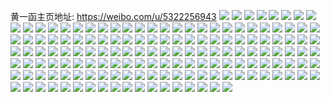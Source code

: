 黄一函主页地址: https://weibo.com/u/5322256943 
![](https://wx4.sinaimg.cn/mw2000/005ObE9Vly1h8ea6pysinj33402c0u11.jpg) 
![](https://wx4.sinaimg.cn/mw2000/005ObE9Vly1h8ea6njpgxj32cg2c0hdt.jpg) 
![](https://wx4.sinaimg.cn/mw2000/005ObE9Vly1h85xdkcjocj320a21qqqu.jpg) 
![](https://wx4.sinaimg.cn/mw2000/005ObE9Vly1h85xdpwjm5j32b337j4qq.jpg) 
![](https://wx4.sinaimg.cn/mw2000/005ObE9Vly1h85xdvgyjqj31z82whx6p.jpg) 
![](https://wx4.sinaimg.cn/mw2000/005ObE9Vly1h85xe34eolj32c035lhdt.jpg) 
![](https://wx4.sinaimg.cn/mw2000/005ObE9Vly1h85xfinsq3j30u01107l8.jpg) 
![](https://wx4.sinaimg.cn/mw2000/005ObE9Vly1h6mpad836fj31xc2wyb29.jpg) 
![](https://wx4.sinaimg.cn/mw2000/005ObE9Vly1h6mpabg675j32262bl7wi.jpg) 
![](https://wx4.sinaimg.cn/mw2000/005ObE9Vly1h6mpae9c55j31rw2q2tes.jpg) 
![](https://wx4.sinaimg.cn/mw2000/005ObE9Vly1h6mpawj7w0j31tn2l31ky.jpg) 
![](https://wx4.sinaimg.cn/mw2000/005ObE9Vly1h6mpb6rua2j321p31zwpv.jpg) 
![](https://wx4.sinaimg.cn/mw2000/005ObE9Vly1h6mpbgjl7nj32012rx7fk.jpg) 
![](https://wx4.sinaimg.cn/mw2000/005ObE9Vly1h6jslfqw0ij32c02uoalv.jpg) 
![](https://wx4.sinaimg.cn/mw2000/005ObE9Vly1h6465aap92j32282tp1ky.jpg) 
![](https://wx4.sinaimg.cn/mw2000/005ObE9Vly1h6465b2vz9j3296326hdt.jpg) 
![](https://wx4.sinaimg.cn/mw2000/005ObE9Vly1h6465eycaej324w2xpb2b.jpg) 
![](https://wx4.sinaimg.cn/mw2000/005ObE9Vly1h64659dluqj32c02os4qq.jpg) 
![](https://wx4.sinaimg.cn/mw2000/005ObE9Vly1h5bw3j7wjoj30go0m8q6n.jpg) 
![](https://wx4.sinaimg.cn/mw2000/005ObE9Vly1h5bw3jpcyij30go0m8djz.jpg) 
![](https://wx4.sinaimg.cn/mw2000/005ObE9Vly1h5bw3jw5rsj30go0m8whs.jpg) 
![](https://wx4.sinaimg.cn/mw2000/005ObE9Vly1h5bw3k7n08j30go0m8gp2.jpg) 
![](https://wx4.sinaimg.cn/mw2000/005ObE9Vly1h5bw3kiljoj30u019kn82.jpg) 
![](https://wx4.sinaimg.cn/mw2000/005ObE9Vly1h5bw3krqg7j30go0m8juy.jpg) 
![](https://wx4.sinaimg.cn/mw2000/005ObE9Vly1h59y2rkmr1j30u010s10x.jpg) 
![](https://wx4.sinaimg.cn/mw2000/005ObE9Vly1h59y2t6yeyj30u018114u.jpg) 
![](https://wx4.sinaimg.cn/mw2000/005ObE9Vly1h59y2v4cbcj30u0140gum.jpg) 
![](https://wx4.sinaimg.cn/mw2000/005ObE9Vly1h59y2vu05ij30u0140gt4.jpg) 
![](https://wx4.sinaimg.cn/mw2000/005ObE9Vly1h59y2qlaeuj30u0134n5a.jpg) 
![](https://wx4.sinaimg.cn/mw2000/005ObE9Vly1h59y2wiweij30u014pag2.jpg) 
![](https://wx4.sinaimg.cn/mw2000/005ObE9Vly1h57fs7wedyj33402c0qv6.jpg) 
![](https://wx4.sinaimg.cn/mw2000/005ObE9Vly1h4xjtpcyb6j323h1bmhdt.jpg) 
![](https://wx4.sinaimg.cn/mw2000/005ObE9Vly1h4tyirxe9oj30u00y8agu.jpg) 
![](https://wx4.sinaimg.cn/mw2000/005ObE9Vly1h4tyj28mx0j30u018ogwu.jpg) 
![](https://wx4.sinaimg.cn/mw2000/005ObE9Vly1h4tyinxjc1j30qq0on77a.jpg) 
![](https://wx4.sinaimg.cn/mw2000/005ObE9Vly1h4tyj4i0b7j30n00ct0u2.jpg) 
![](https://wx4.sinaimg.cn/mw2000/005ObE9Vly1h4tyiws94pj30u015uqf2.jpg) 
![](https://wx4.sinaimg.cn/mw2000/005ObE9Vly1h4tyj8g5joj30u0140aiu.jpg) 
![](https://wx4.sinaimg.cn/mw2000/005ObE9Vly1h4nybd9f8gj30u00k0q5d.jpg) 
![](https://wx4.sinaimg.cn/mw2000/005ObE9Vly1h4nybiaoaij30u00k0go0.jpg) 
![](https://wx4.sinaimg.cn/mw2000/005ObE9Vly1h4nybiqygqj30sj0jm0vi.jpg) 
![](https://wx4.sinaimg.cn/mw2000/005ObE9Vly1h4nz1dql5pj30u00k0mzw.jpg) 
![](https://wx4.sinaimg.cn/mw2000/005ObE9Vly1h4nybcoikzj30s00rk41w.jpg) 
![](https://wx4.sinaimg.cn/mw2000/005ObE9Vly1h4nz1ehf9fj30ws0u0n44.jpg) 
![](https://wx4.sinaimg.cn/mw2000/005ObE9Vly1h4nz3fu0u8j30u00k00u2.jpg) 
![](https://wx4.sinaimg.cn/mw2000/005ObE9Vly1h4nz3gahk0j30u00k0acg.jpg) 
![](https://wx4.sinaimg.cn/mw2000/005ObE9Vly1h4nz3p8vpfj30u00k00ur.jpg) 
![](https://wx4.sinaimg.cn/mw2000/005ObE9Vly1h4cq555am6j314s0sm18f.jpg) 
![](https://wx4.sinaimg.cn/mw2000/005ObE9Vly1h4bkrjvbw9j328032a4qt.jpg) 
![](https://wx4.sinaimg.cn/mw2000/005ObE9Vly1h4bkro2wxfj320z2tru10.jpg) 
![](https://wx4.sinaimg.cn/mw2000/005ObE9Vly1h4bkrsy7wpj32802yokjo.jpg) 
![](https://wx4.sinaimg.cn/mw2000/005ObE9Vly1h4bksh44fdj32c02c0u0y.jpg) 
![](https://wx4.sinaimg.cn/mw2000/005ObE9Vly1h4bksikydaj32c02c0u0y.jpg) 
![](https://wx4.sinaimg.cn/mw2000/005ObE9Vly1h468abk9s2j30u00xg7cb.jpg) 
![](https://wx4.sinaimg.cn/mw2000/005ObE9Vly1h42a8eelqoj30n01dsgsm.jpg) 
![](https://wx4.sinaimg.cn/mw2000/005ObE9Vly1h42a8duru5j30uk2kuqas.jpg) 
![](https://wx4.sinaimg.cn/mw2000/005ObE9Vly1h42a8ewc1wj30uk47nanq.jpg) 
![](https://wx4.sinaimg.cn/mw2000/005ObE9Vly1h3tjcwjbg5j324f2dqkjl.jpg) 
![](https://wx4.sinaimg.cn/mw2000/005ObE9Vgy1h3cp3ypuvbj33402c0x6q.jpg) 
![](https://wx4.sinaimg.cn/mw2000/005ObE9Vgy1h3b3zxxmfgj31400u00wp.jpg) 
![](https://wx4.sinaimg.cn/mw2000/005ObE9Vgy1h3b3zz1lvrj31400u0tef.jpg) 
![](https://wx4.sinaimg.cn/mw2000/005ObE9Vly1h2yx4c1004j33402c0hdt.jpg) 
![](https://wx4.sinaimg.cn/mw2000/005ObE9Vly1h2yx4cu1tdj30sl0tfajl.jpg) 
![](https://wx4.sinaimg.cn/mw2000/005ObE9Vgy1h2qr5b6ifyj320q2l8e83.jpg) 
![](https://wx4.sinaimg.cn/mw2000/005ObE9Vgy1h2qr5frnzcj321z2t8x6q.jpg) 
![](https://wx4.sinaimg.cn/mw2000/005ObE9Vgy1h2qr5lwvkhj32c0340qv7.jpg) 
![](https://wx4.sinaimg.cn/mw2000/005ObE9Vly1h1olicurvsj30u0140wo2.jpg) 
![](https://wx4.sinaimg.cn/mw2000/005ObE9Vly1h1olie8vvsj30u01407e8.jpg) 
![](https://wx4.sinaimg.cn/mw2000/005ObE9Vly1h1olihrwufj30sg0q348c.jpg) 
![](https://wx4.sinaimg.cn/mw2000/005ObE9Vly1h1oliksxk9j30vc0t6drn.jpg) 
![](https://wx4.sinaimg.cn/mw2000/005ObE9Vly1h1olibikydj30u014zdp1.jpg) 
![](https://wx4.sinaimg.cn/mw2000/005ObE9Vly1h1oll3dxllj30u00u00x7.jpg) 
![](https://wx4.sinaimg.cn/mw2000/005ObE9Vly1h0qyq1u2g0j32c0340u0y.jpg) 
![](https://wx4.sinaimg.cn/mw2000/005ObE9Vly1h0qyqdc34cj30le0rv0vd.jpg) 
![](https://wx4.sinaimg.cn/mw2000/005ObE9Vly1h0qyqe20wyj31w02ionpd.jpg) 
![](https://wx4.sinaimg.cn/mw2000/005ObE9Vly1gzm6wfbs7rj30wo0u0qaw.jpg) 
![](https://wx4.sinaimg.cn/mw2000/005ObE9Vly1gzdh0j5zcfj31o01t2hdt.jpg) 
![](https://wx4.sinaimg.cn/mw2000/005ObE9Vly1gz6jz6gw94j30u00utgtg.jpg) 
![](https://wx4.sinaimg.cn/mw2000/005ObE9Vly1gyh2ox2joyj33402c0e83.jpg) 
![](https://wx4.sinaimg.cn/mw2000/005ObE9Vly1gyh2oy4rcbj33402c0u0y.jpg) 
![](https://wx4.sinaimg.cn/mw2000/005ObE9Vly1gyh2ovbkrvj32c0340e82.jpg) 
![](https://wx4.sinaimg.cn/mw2000/005ObE9Vly1gyh2p1695ej32c0340b2a.jpg) 
![](https://wx4.sinaimg.cn/mw2000/005ObE9Vly1gxsnndyyqkj30vc13rk59.jpg) 
![](https://wx4.sinaimg.cn/mw2000/005ObE9Vly1gxsnnegwz1j30vc10cwsb.jpg) 
![](https://wx4.sinaimg.cn/mw2000/005ObE9Vly1gxsnnf5tcaj30n01dsjzc.jpg) 
![](https://wx4.sinaimg.cn/mw2000/005ObE9Vly1gxsnndfdhxj32c02iex6q.jpg) 
![](https://wx4.sinaimg.cn/mw2000/005ObE9Vly1gxsnnirvbmj31wp27u1ky.jpg) 
![](https://wx4.sinaimg.cn/mw2000/005ObE9Vly1gxsnoo623dj30tu0v8wpu.jpg) 
![](https://wx4.sinaimg.cn/mw2000/005ObE9Vly1gxsnnfxuvij30vc10ogwk.jpg) 
![](https://wx4.sinaimg.cn/mw2000/005ObE9Vly1gxsnngh4jjj30vc128n7e.jpg) 
![](https://wx4.sinaimg.cn/mw2000/005ObE9Vly1gxsnnheoovj30vc12baq0.jpg) 
![](https://wx4.sinaimg.cn/mw2000/005ObE9Vly1gxr79tw5qfj31060zk78y.jpg) 
![](https://wx4.sinaimg.cn/mw2000/005ObE9Vly1gxo58v5utuj325j2gshdv.jpg) 
![](https://wx4.sinaimg.cn/mw2000/005ObE9Vly1gxo58xv440j32c02c07wi.jpg) 
![](https://wx4.sinaimg.cn/mw2000/005ObE9Vly1gxo594efjgj30ig0gfq61.jpg) 
![](https://wx4.sinaimg.cn/mw2000/005ObE9Vly1gxo5az38waj32c02web2c.jpg) 
![](https://wx4.sinaimg.cn/mw2000/005ObE9Vly1gxo5c14jcoj32c0340npd.jpg) 
![](https://wx4.sinaimg.cn/mw2000/005ObE9Vly1gx4jffljkvj33402c0kjm.jpg) 
![](https://wx4.sinaimg.cn/mw2000/005ObE9Vly1gx0fcram0kj326r2pku10.jpg) 
![](https://wx4.sinaimg.cn/mw2000/005ObE9Vly1gx0fboxf3fj30t014lapw.jpg) 
![](https://wx4.sinaimg.cn/mw2000/005ObE9Vly1gx0fcibuidj33402c0b2g.jpg) 
![](https://wx4.sinaimg.cn/mw2000/005ObE9Vly1gx0fclbboaj30vc15sb1w.jpg) 
![](https://wx4.sinaimg.cn/mw2000/005ObE9Vly1gwykrxf24ej32c03401l0.jpg) 
![](https://wx4.sinaimg.cn/mw2000/005ObE9Vly1gwoxm57ottj30u0140e06.jpg) 
![](https://wx4.sinaimg.cn/mw2000/005ObE9Vly1gwoxh06bxtj32c02x8hdw.jpg) 
![](https://wx4.sinaimg.cn/mw2000/005ObE9Vly1gwlw717qqvj329m2y2e83.jpg) 
![](https://wx4.sinaimg.cn/mw2000/005ObE9Vly1gwlw7j2id3j33402c0x6s.jpg) 
![](https://wx4.sinaimg.cn/mw2000/005ObE9Vly1gwlw7ocoptj33402c0qv6.jpg) 
![](https://wx4.sinaimg.cn/mw2000/005ObE9Vly1gwlw7vfpb4j33402c0hdw.jpg) 
![](https://wx4.sinaimg.cn/mw2000/005ObE9Vly1gwlw76xaznj32662xi4qr.jpg) 
![](https://wx4.sinaimg.cn/mw2000/005ObE9Vly1gwlw80qr1rj33402c0x6q.jpg) 
![](https://wx4.sinaimg.cn/mw2000/005ObE9Vly1gwlw6vlwgej31z0290x6p.jpg) 
![](https://wx4.sinaimg.cn/mw2000/005ObE9Vly1gwlw82tn8lj30sl0u1duw.jpg) 
![](https://wx4.sinaimg.cn/mw2000/005ObE9Vly1gwlw7afirij31j52beqv5.jpg) 
![](https://wx4.sinaimg.cn/mw2000/005ObE9Vly1gw71f11rbej32mu2c04qs.jpg) 
![](https://wx4.sinaimg.cn/mw2000/005ObE9Vly1gw71f1f66kj30i70j8782.jpg) 
![](https://wx4.sinaimg.cn/mw2000/005ObE9Vly1gw71f3rgvfj33402c0hdw.jpg) 
![](https://wx4.sinaimg.cn/mw2000/005ObE9Vly1guxv291sbnj615s15snc202.jpg) 
![](https://wx4.sinaimg.cn/mw2000/005ObE9Vly1guxv27qluqj63402c07wk02.jpg) 
![](https://wx4.sinaimg.cn/mw2000/005ObE9Vly1gtrrar7lntj615s0voaug02.jpg) 
![](https://wx4.sinaimg.cn/mw2000/005ObE9Vly1gtrrb0ly6lj63402cvkjn02.jpg) 
![](https://wx4.sinaimg.cn/mw2000/005ObE9Vly1gtlhvtb0dyj61ds0n0wnh02.jpg) 
![](https://wx4.sinaimg.cn/mw2000/005ObE9Vly1gtavlcxxe4j32c02aykjn.jpg) 
![](https://wx4.sinaimg.cn/mw2000/005ObE9Vly1gt304no1ylj31z21o0u0x.jpg) 
![](https://wx4.sinaimg.cn/mw2000/005ObE9Vly1gt305452wwj31hb1upb29.jpg) 
![](https://wx4.sinaimg.cn/mw2000/005ObE9Vly1gsxojb4ussj31o01tke81.jpg) 
![](https://wx4.sinaimg.cn/mw2000/005ObE9Vly1gsxor9q208j32401z57wi.jpg) 
![](https://wx4.sinaimg.cn/mw2000/005ObE9Vly1gssdetu106j31400u0775.jpg) 
![](https://wx4.sinaimg.cn/mw2000/005ObE9Vly1gslgcna8amj33402c04qr.jpg) 
![](https://wx4.sinaimg.cn/mw2000/005ObE9Vly1gslgcodexjj32c02c04qr.jpg) 
![](https://wx4.sinaimg.cn/mw2000/005ObE9Vly1gslgc65bkvj31zn23l7wi.jpg) 
![](https://wx4.sinaimg.cn/mw2000/005ObE9Vly1gslgcjciy4j325u2lk7wj.jpg) 
![](https://wx4.sinaimg.cn/mw2000/005ObE9Vly1gsex57v6gcj32c02j07wi.jpg) 
![](https://wx4.sinaimg.cn/mw2000/005ObE9Vgy1gs65eilnc0j31mc25sqv6.jpg) 
![](https://wx4.sinaimg.cn/mw2000/005ObE9Vgy1gs65egjs58j30vc0wwk89.jpg) 
![](https://wx4.sinaimg.cn/mw2000/005ObE9Vly1grpzlzg9d7j60vc11wwxm02.jpg) 
![](https://wx4.sinaimg.cn/mw2000/005ObE9Vly1grpzm0hx7ej30sb10xdqa.jpg) 
![](https://wx4.sinaimg.cn/mw2000/005ObE9Vly1gqzk2poh7tj32c0340qv6.jpg) 
![](https://wx4.sinaimg.cn/mw2000/005ObE9Vly1gprwdp9x4zj30vc10bndv.jpg) 
![](https://wx4.sinaimg.cn/mw2000/005ObE9Vly1gprwdoapbwj30vc0vcwqj.jpg) 
![](https://wx4.sinaimg.cn/mw2000/005ObE9Vly1gpi5kq4c43j30vc0zrk9y.jpg) 
![](https://wx4.sinaimg.cn/mw2000/005ObE9Vly1gdq6p0wirfj30u01aidsz.jpg) 
![](https://wx4.sinaimg.cn/mw2000/005ObE9Vly1gdq6oy3s9oj30u00u0grk.jpg) 
![](https://wx4.sinaimg.cn/mw2000/005ObE9Vly1g55nh252hpj30u00xcwsw.jpg) 
![](https://wx4.sinaimg.cn/mw2000/005ObE9Vly1g55nfcjdu2j30u014hwpk.jpg) 
![](https://wx4.sinaimg.cn/mw2000/005ObE9Vly1g55njfbxh0j30u00u0780.jpg) 
![](https://wx4.sinaimg.cn/mw2000/005ObE9Vly1g3pgizopiwj30u00u07e9.jpg) 
![](https://wx4.sinaimg.cn/mw2000/005ObE9Vly1g3pgiyuzaaj30u0140do3.jpg) 
![](https://wx4.sinaimg.cn/mw2000/005ObE9Vly1g2m60ivvl9j31o01o01kz.jpg) 
![](https://wx4.sinaimg.cn/mw2000/005ObE9Vly1g2m60ha698j31o01w57wj.jpg) 
![](https://wx4.sinaimg.cn/mw2000/005ObE9Vly1g2m60jj9xoj31o01o0u0x.jpg) 
